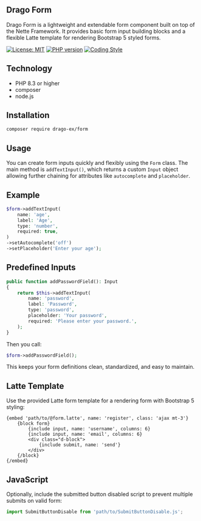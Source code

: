 ## Drago Form
Drago Form is a lightweight and extendable form component built on top of the Nette Framework.
It provides basic form input building blocks and a flexible Latte template for rendering Bootstrap 5 styled forms.

[![License: MIT](https://img.shields.io/badge/License-MIT-yellow.svg)](https://raw.githubusercontent.com/drago-ex/forms/master/license.md)
[![PHP version](https://badge.fury.io/ph/drago-ex%2Fforms.svg)](https://badge.fury.io/ph/drago-ex%2Fforms)
[![Coding Style](https://github.com/drago-ex/forms/actions/workflows/coding-style.yml/badge.svg)](https://github.com/drago-ex/forms/actions/workflows/coding-style.yml)

## Technology
- PHP 8.3 or higher
- composer
- node.js

## Installation
```bash
composer require drago-ex/form
```

## Usage
You can create form inputs quickly and flexibly using the `Form` class. The main method is `addTextInput()`,
which returns a custom `Input` object allowing further chaining for attributes like `autocomplete` and `placeholder`.

## Example
```php
$form->addTextInput(
    name: 'age',
    label: 'Age',
    type: 'number',
    required: true,
)
->setAutocomplete('off')
->setPlaceholder('Enter your age');
```

## Predefined Inputs
```php
public function addPasswordField(): Input
{
    return $this->addTextInput(
        name: 'password',
        label: 'Password',
        type: 'password',
        placeholder: 'Your password',
        required: 'Please enter your password.',
    );
}
```

Then you call:
```php
$form->addPasswordField();
```
This keeps your form definitions clean, standardized, and easy to maintain.

## Latte Template
Use the provided Latte form template for a rendering form with Bootstrap 5 styling:
```latte
{embed 'path/to/@form.latte', name: 'register', class: 'ajax mt-3'}
    {block form}
        {include input, name: 'username', columns: 6}
        {include input, name: 'email', columns: 6}
        <div class="d-block">
            {include submit, name: 'send'}
        </div>
    {/block}
{/embed}
```

## JavaScript
Optionally, include the submitted button disabled script to prevent multiple submits on valid form:
```js
import SubmitButtonDisable from 'path/to/SubmitButtonDisable.js';
```
